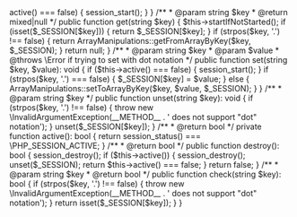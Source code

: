 <?php

namespace alkemann\h2l;

use alkemann\h2l\util\ArrayManipulations;

/**
 * Class Session implementation that access $_SESSION directly
 *
 * @codeCoverageIgnore
 * @package alkemann\h2l
 */
class Session implements interfaces\Session
{
    public function startIfNotStarted(): void
    {
        if ($this->active() === false) {
            session_start();
        }
    }

    /**
     * @param string $key
     * @return mixed|null
     */
    public function get(string $key)
    {
        $this->startIfNotStarted();
        if (isset($_SESSION[$key])) {
            return $_SESSION[$key];
        }
        if (strpos($key, '.') !== false) {
            return ArrayManipulations::getFromArrayByKey($key, $_SESSION);
        }
        return null;
    }

    /**
     * @param string $key
     * @param $value
     * @throws \Error if trying to set with dot notation
     */
    public function set(string $key, $value): void
    {
        if ($this->active() === false) {
            session_start();
        }
        if (strpos($key, '.') === false) {
            $_SESSION[$key] = $value;
        } else {
            ArrayManipulations::setToArrayByKey($key, $value, $_SESSION);
        }
    }

    /**
     * @param string $key
     */
    public function unset(string $key): void
    {
        if (strpos($key, '.') !== false) {
            throw new \InvalidArgumentException(__METHOD__ . ' does not support "dot" notation');
        }
        unset($_SESSION[$key]);
    }

    /**
     * @return bool
     */
    private function active(): bool
    {
        return session_status() === \PHP_SESSION_ACTIVE;
    }

    /**
     * @return bool
     */
    public function destroy(): bool
    {
        session_destroy();
        if ($this->active()) {
            session_destroy();
            unset($_SESSION);

            return $this->active() === false;
        }
        return false;
    }

    /**
     * @param string $key
     * @return bool
     */
    public function check(string $key): bool
    {
        if (strpos($key, '.') !== false) {
            throw new \InvalidArgumentException(__METHOD__ . ' does not support "dot" notation');
        }
        return isset($_SESSION[$key]);
    }
}
